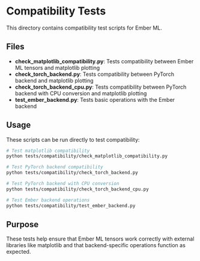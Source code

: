 # Compatibility Tests

This directory contains compatibility test scripts for Ember ML.

## Files

- **check_matplotlib_compatibility.py**: Tests compatibility between Ember ML tensors and matplotlib plotting
- **check_torch_backend.py**: Tests compatibility between PyTorch backend and matplotlib plotting
- **check_torch_backend_cpu.py**: Tests compatibility between PyTorch backend with CPU conversion and matplotlib plotting
- **test_ember_backend.py**: Tests basic operations with the Ember backend

## Usage

These scripts can be run directly to test compatibility:

```bash
# Test matplotlib compatibility
python tests/compatibility/check_matplotlib_compatibility.py

# Test PyTorch backend compatibility
python tests/compatibility/check_torch_backend.py

# Test PyTorch backend with CPU conversion
python tests/compatibility/check_torch_backend_cpu.py

# Test Ember backend operations
python tests/compatibility/test_ember_backend.py
```

## Purpose

These tests help ensure that Ember ML tensors work correctly with external libraries like matplotlib and that backend-specific operations function as expected.
